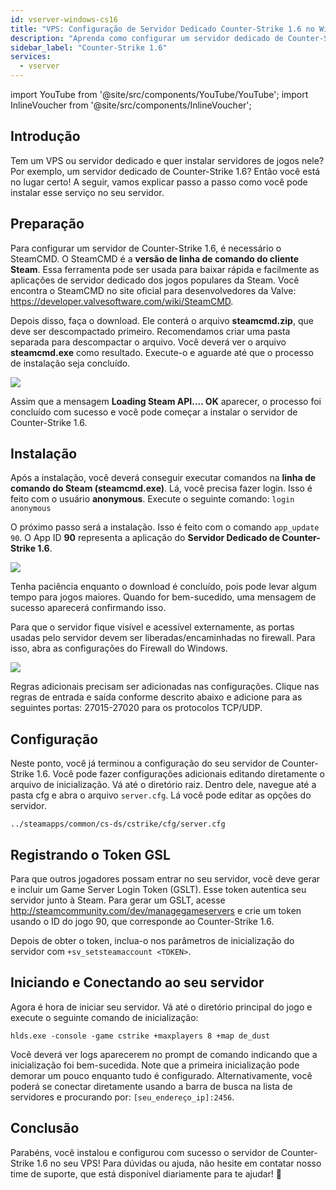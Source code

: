 ```yaml
---
id: vserver-windows-cs16
title: "VPS: Configuração de Servidor Dedicado Counter-Strike 1.6 no Windows"
description: "Aprenda como configurar um servidor dedicado de Counter-Strike 1.6 no seu VPS ou servidor dedicado de forma rápida e fácil → Saiba mais agora"
sidebar_label: "Counter-Strike 1.6"
services:
  - vserver
---
```


import YouTube from '@site/src/components/YouTube/YouTube';
import InlineVoucher from '@site/src/components/InlineVoucher';

## Introdução
Tem um VPS ou servidor dedicado e quer instalar servidores de jogos nele? Por exemplo, um servidor dedicado de Counter-Strike 1.6? Então você está no lugar certo! A seguir, vamos explicar passo a passo como você pode instalar esse serviço no seu servidor.

<InlineVoucher />

## Preparação

Para configurar um servidor de Counter-Strike 1.6, é necessário o SteamCMD. O SteamCMD é a **versão de linha de comando do cliente Steam**. Essa ferramenta pode ser usada para baixar rápida e facilmente as aplicações de servidor dedicado dos jogos populares da Steam. Você encontra o SteamCMD no site oficial para desenvolvedores da Valve: https://developer.valvesoftware.com/wiki/SteamCMD. 

Depois disso, faça o download. Ele conterá o arquivo **steamcmd.zip**, que deve ser descompactado primeiro. Recomendamos criar uma pasta separada para descompactar o arquivo. Você deverá ver o arquivo **steamcmd.exe** como resultado. Execute-o e aguarde até que o processo de instalação seja concluído.

![](https://screensaver01.zap-hosting.com/index.php/s/7Hib2ZgaYWTsRNE/preview)

Assim que a mensagem **Loading Steam API.... OK** aparecer, o processo foi concluído com sucesso e você pode começar a instalar o servidor de Counter-Strike 1.6.



## Instalação

Após a instalação, você deverá conseguir executar comandos na **linha de comando do Steam (steamcmd.exe)**. Lá, você precisa fazer login. Isso é feito com o usuário **anonymous**. Execute o seguinte comando: `login anonymous`

O próximo passo será a instalação. Isso é feito com o comando `app_update 90`. O App ID **90** representa a aplicação do **Servidor Dedicado de Counter-Strike 1.6**.

![](https://screensaver01.zap-hosting.com/index.php/s/cgMfJdL5DNNxjrf/preview)

Tenha paciência enquanto o download é concluído, pois pode levar algum tempo para jogos maiores. Quando for bem-sucedido, uma mensagem de sucesso aparecerá confirmando isso.

Para que o servidor fique visível e acessível externamente, as portas usadas pelo servidor devem ser liberadas/encaminhadas no firewall. Para isso, abra as configurações do Firewall do Windows.

![](https://screensaver01.zap-hosting.com/index.php/s/EM32i73TLcn32Mc/preview)

Regras adicionais precisam ser adicionadas nas configurações. Clique nas regras de entrada e saída conforme descrito abaixo e adicione para as seguintes portas: 27015-27020 para os protocolos TCP/UDP.



## Configuração

Neste ponto, você já terminou a configuração do seu servidor de Counter-Strike 1.6. Você pode fazer configurações adicionais editando diretamente o arquivo de inicialização. Vá até o diretório raiz. Dentro dele, navegue até a pasta cfg e abra o arquivo `server.cfg`. Lá você pode editar as opções do servidor.

```
../steamapps/common/cs-ds/cstrike/cfg/server.cfg
```

## Registrando o Token GSL

Para que outros jogadores possam entrar no seu servidor, você deve gerar e incluir um Game Server Login Token (GSLT). Esse token autentica seu servidor junto à Steam. Para gerar um GSLT, acesse http://steamcommunity.com/dev/managegameservers e crie um token usando o ID do jogo 90, que corresponde ao Counter-Strike 1.6.

Depois de obter o token, inclua-o nos parâmetros de inicialização do servidor com `+sv_setsteamaccount <TOKEN>`. 



## Iniciando e Conectando ao seu servidor

Agora é hora de iniciar seu servidor. Vá até o diretório principal do jogo e execute o seguinte comando de inicialização:

```
hlds.exe -console -game cstrike +maxplayers 8 +map de_dust
```

Você deverá ver logs aparecerem no prompt de comando indicando que a inicialização foi bem-sucedida. Note que a primeira inicialização pode demorar um pouco enquanto tudo é configurado. Alternativamente, você poderá se conectar diretamente usando a barra de busca na lista de servidores e procurando por: `[seu_endereço_ip]:2456`.


## Conclusão

Parabéns, você instalou e configurou com sucesso o servidor de Counter-Strike 1.6 no seu VPS! Para dúvidas ou ajuda, não hesite em contatar nosso time de suporte, que está disponível diariamente para te ajudar! 🙂

<InlineVoucher />